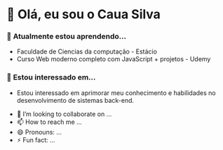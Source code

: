 # 👋 Olá, eu sou o Caua Silva

### 🌱 **Atualmente estou aprendendo...**
<ul dir="auto">
  <li>Faculdade de Ciencias da computação - Estácio</li>
  <li>Curso Web moderno completo com JavaScript + projetos - Udemy</li>
</ul>

### 👀 **Estou interessado em...**
<ul dir="auto">
  <li>Estou interessado em aprimorar meu conhecimento e habilidades no desenvolvimento de sistemas back-end.</li>
</ul>

- 💞️ I’m looking to collaborate on ...
- 📫 How to reach me ...
- 😄 Pronouns: ...
- ⚡ Fun fact: ...

<!---
CauaSilvaDev/CauaSilvaDev is a ✨ special ✨ repository because its `README.md` (this file) appears on your GitHub profile.
You can click the Preview link to take a look at your changes.
--->
